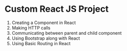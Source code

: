 # Custom React JS Project

1. Creating a Component in React
2. Making HTTP calls
3. Communicating between parent and child component
4. Using Bootstrap along with React
5. Using Basic Routing in React


